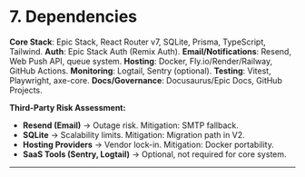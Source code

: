 # 7. Dependencies

**Core Stack**: Epic Stack, React Router v7, SQLite, Prisma, TypeScript,
Tailwind. **Auth**: Epic Stack Auth (Remix Auth). **Email/Notifications**:
Resend, Web Push API, queue system. **Hosting**: Docker, Fly.io/Render/Railway,
GitHub Actions. **Monitoring**: Logtail, Sentry (optional). **Testing**: Vitest,
Playwright, axe-core. **Docs/Governance**: Docusaurus/Epic Docs, GitHub
Projects.

**Third-Party Risk Assessment:**

- **Resend (Email)** → Outage risk. Mitigation: SMTP fallback.
- **SQLite** → Scalability limits. Mitigation: Migration path in V2.
- **Hosting Providers** → Vendor lock-in. Mitigation: Docker portability.
- **SaaS Tools (Sentry, Logtail)** → Optional, not required for core system.

---
